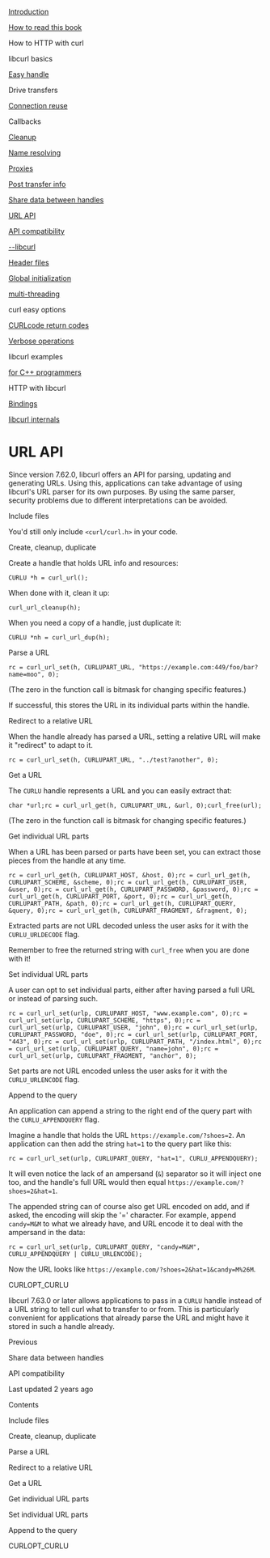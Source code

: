<a href="../index.html" class="link-a079aa82--primary-53a25e66--logoLink-10d08504"></a>





<a href="../index.html" class="link-a079aa82--primary-53a25e66--logoLink-10d08504"></a>





<a href="../index.html" class="navButton-94f2579c--navButtonClickable-161b88ca"><span class="text-4505230f--UIH300-2063425d--textContentFamily-49a318e1--navButtonLabel-14a4968f">Introduction</span></a>

<a href="../how-to-read.html" class="navButton-94f2579c--navButtonClickable-161b88ca"><span class="text-4505230f--UIH300-2063425d--textContentFamily-49a318e1--navButtonLabel-14a4968f">How to read this book</span></a>





<span class="text-4505230f--UIH300-2063425d--textContentFamily-49a318e1--navButtonLabel-14a4968f">How to HTTP with curl</span>

<span class="text-4505230f--UIH300-2063425d--textContentFamily-49a318e1--navButtonLabel-14a4968f">libcurl basics</span>

<a href="easyhandle.html" class="navButton-94f2579c--pageItemWithChildrenNested-2c5d8183--navButtonClickable-161b88ca"><span class="text-4505230f--UIH300-2063425d--textContentFamily-49a318e1--navButtonLabel-14a4968f">Easy handle</span></a>

<span class="text-4505230f--UIH300-2063425d--textContentFamily-49a318e1--navButtonLabel-14a4968f">Drive transfers</span>

<a href="connectionreuse.html" class="navButton-94f2579c--pageItemWithChildrenNested-2c5d8183--navButtonClickable-161b88ca"><span class="text-4505230f--UIH300-2063425d--textContentFamily-49a318e1--navButtonLabel-14a4968f">Connection reuse</span></a>

<span class="text-4505230f--UIH300-2063425d--textContentFamily-49a318e1--navButtonLabel-14a4968f">Callbacks</span>

<a href="cleanup.html" class="navButton-94f2579c--pageItemWithChildrenNested-2c5d8183--navButtonClickable-161b88ca"><span class="text-4505230f--UIH300-2063425d--textContentFamily-49a318e1--navButtonLabel-14a4968f">Cleanup</span></a>

<a href="names.html" class="navButton-94f2579c--pageItemWithChildrenNested-2c5d8183--navButtonClickable-161b88ca"><span class="text-4505230f--UIH300-2063425d--textContentFamily-49a318e1--navButtonLabel-14a4968f">Name resolving</span></a>

<a href="proxies.html" class="navButton-94f2579c--pageItemWithChildrenNested-2c5d8183--navButtonClickable-161b88ca"><span class="text-4505230f--UIH300-2063425d--textContentFamily-49a318e1--navButtonLabel-14a4968f">Proxies</span></a>

<a href="getinfo.html" class="navButton-94f2579c--pageItemWithChildrenNested-2c5d8183--navButtonClickable-161b88ca"><span class="text-4505230f--UIH300-2063425d--textContentFamily-49a318e1--navButtonLabel-14a4968f">Post transfer info</span></a>

<a href="sharing.html" class="navButton-94f2579c--pageItemWithChildrenNested-2c5d8183--navButtonClickable-161b88ca"><span class="text-4505230f--UIH300-2063425d--textContentFamily-49a318e1--navButtonLabel-14a4968f">Share data between handles</span></a>

<a href="url.html" class="navButton-94f2579c--pageItemWithChildrenNested-2c5d8183--navButtonClickable-161b88ca--navButtonOpened-6a88552e"><span class="text-4505230f--UIH300-2063425d--textContentFamily-49a318e1--navButtonLabel-14a4968f">URL API</span></a>

<a href="api.html" class="navButton-94f2579c--pageItemWithChildrenNested-2c5d8183--navButtonClickable-161b88ca"><span class="text-4505230f--UIH300-2063425d--textContentFamily-49a318e1--navButtonLabel-14a4968f">API compatibility</span></a>

<a href="libcurl.html" class="navButton-94f2579c--pageItemWithChildrenNested-2c5d8183--navButtonClickable-161b88ca"><span class="text-4505230f--UIH300-2063425d--textContentFamily-49a318e1--navButtonLabel-14a4968f">--libcurl</span></a>

<a href="headers.html" class="navButton-94f2579c--pageItemWithChildrenNested-2c5d8183--navButtonClickable-161b88ca"><span class="text-4505230f--UIH300-2063425d--textContentFamily-49a318e1--navButtonLabel-14a4968f">Header files</span></a>

<a href="globalinit.html" class="navButton-94f2579c--pageItemWithChildrenNested-2c5d8183--navButtonClickable-161b88ca"><span class="text-4505230f--UIH300-2063425d--textContentFamily-49a318e1--navButtonLabel-14a4968f">Global initialization</span></a>

<a href="threading.html" class="navButton-94f2579c--pageItemWithChildrenNested-2c5d8183--navButtonClickable-161b88ca"><span class="text-4505230f--UIH300-2063425d--textContentFamily-49a318e1--navButtonLabel-14a4968f">multi-threading</span></a>

<span class="text-4505230f--UIH300-2063425d--textContentFamily-49a318e1--navButtonLabel-14a4968f">curl easy options</span>

<a href="curlcode.html" class="navButton-94f2579c--pageItemWithChildrenNested-2c5d8183--navButtonClickable-161b88ca"><span class="text-4505230f--UIH300-2063425d--textContentFamily-49a318e1--navButtonLabel-14a4968f">CURLcode return codes</span></a>

<a href="verbose.html" class="navButton-94f2579c--pageItemWithChildrenNested-2c5d8183--navButtonClickable-161b88ca"><span class="text-4505230f--UIH300-2063425d--textContentFamily-49a318e1--navButtonLabel-14a4968f">Verbose operations</span></a>

<span class="text-4505230f--UIH300-2063425d--textContentFamily-49a318e1--navButtonLabel-14a4968f">libcurl examples</span>

<a href="cplusplus.html" class="navButton-94f2579c--pageItemWithChildrenNested-2c5d8183--navButtonClickable-161b88ca"><span class="text-4505230f--UIH300-2063425d--textContentFamily-49a318e1--navButtonLabel-14a4968f">for C++ programmers</span></a>

<span class="text-4505230f--UIH300-2063425d--textContentFamily-49a318e1--navButtonLabel-14a4968f">HTTP with libcurl</span>

<a href="../bindings.html" class="navButton-94f2579c--navButtonClickable-161b88ca"><span class="text-4505230f--UIH300-2063425d--textContentFamily-49a318e1--navButtonLabel-14a4968f">Bindings</span></a>

<a href="../internals.html" class="navButton-94f2579c--navButtonClickable-161b88ca"><span class="text-4505230f--UIH300-2063425d--textContentFamily-49a318e1--navButtonLabel-14a4968f">libcurl internals</span></a>

<a href="../bookindex.html" class="navButton-94f2579c--navButtonClickable-161b88ca"><span class="text-4505230f--UIH300-2063425d--textContentFamily-49a318e1--navButtonLabel-14a4968f"></span></a>





# <span class="text-4505230f--DisplayH900-bfb998fa--textContentFamily-49a318e1">URL API</span>

<span class="text-4505230f--UIH300-2063425d--textUIFamily-5ebd8e40--text-8ee2c8b2"></span>

<span class="text-4505230f--UIH300-2063425d--textUIFamily-5ebd8e40--text-8ee2c8b2"></span>

<span class="text-4505230f--TextH400-3033861f--textContentFamily-49a318e1"><span data-key="0728533b55464c3eb1f3871bb4a95ea2"><span data-offset-key="0728533b55464c3eb1f3871bb4a95ea2:0">Since version 7.62.0, libcurl offers an API for parsing, updating and generating URLs. Using this, applications can take advantage of using libcurl's URL parser for its own purposes. By using the same parser, security problems due to different interpretations can be avoided.</span></span></span>

<span class="text-4505230f--HeadingH700-04e1a2a3--textContentFamily-49a318e1"><span data-key="0ac02092041545b0bd1b70baaabca5fd"><span data-offset-key="0ac02092041545b0bd1b70baaabca5fd:0">Include files</span></span></span>

<span class="text-4505230f--TextH400-3033861f--textContentFamily-49a318e1"><span data-key="9c7e483d76484c6ba7185ecbec69d9fa"><span data-offset-key="9c7e483d76484c6ba7185ecbec69d9fa:0">You'd still only include </span><span data-offset-key="9c7e483d76484c6ba7185ecbec69d9fa:1">`<curl/curl.h>`</span><span data-offset-key="9c7e483d76484c6ba7185ecbec69d9fa:2"> in your code.</span></span></span>

<span class="text-4505230f--HeadingH700-04e1a2a3--textContentFamily-49a318e1"><span data-key="b4663225ff9344d783c75eab5c396fe5"><span data-offset-key="b4663225ff9344d783c75eab5c396fe5:0">Create, cleanup, duplicate</span></span></span>

<span class="text-4505230f--TextH400-3033861f--textContentFamily-49a318e1"><span data-key="b391a05a927049d4bb0cc4224793886f"><span data-offset-key="b391a05a927049d4bb0cc4224793886f:0">Create a handle that holds URL info and resources:</span></span></span>

    CURLU *h = curl_url();

<span class="text-4505230f--TextH400-3033861f--textContentFamily-49a318e1"><span data-key="010ae425e22241489c0d0254c23a820c"><span data-offset-key="010ae425e22241489c0d0254c23a820c:0">When done with it, clean it up:</span></span></span>

    curl_url_cleanup(h);

<span class="text-4505230f--TextH400-3033861f--textContentFamily-49a318e1"><span data-key="415ff41f472a4f429f0724b5e2e273b7"><span data-offset-key="415ff41f472a4f429f0724b5e2e273b7:0">When you need a copy of a handle, just duplicate it:</span></span></span>

    CURLU *nh = curl_url_dup(h);

<span class="text-4505230f--HeadingH700-04e1a2a3--textContentFamily-49a318e1"><span data-key="f465cecbd34644ea9993f7a4d05d0603"><span data-offset-key="f465cecbd34644ea9993f7a4d05d0603:0">Parse a URL</span></span></span>

    rc = curl_url_set(h, CURLUPART_URL, "https://example.com:449/foo/bar?name=moo", 0);

<span class="text-4505230f--TextH400-3033861f--textContentFamily-49a318e1"><span data-key="46b26c9b80c948038481ef74982b7b76"><span data-offset-key="46b26c9b80c948038481ef74982b7b76:0">(The zero in the function call is bitmask for changing specific features.)</span></span></span>

<span class="text-4505230f--TextH400-3033861f--textContentFamily-49a318e1"><span data-key="1cd200a5813f44f9bd52c13bc91d7323"><span data-offset-key="1cd200a5813f44f9bd52c13bc91d7323:0">If successful, this stores the URL in its individual parts within the handle.</span></span></span>

<span class="text-4505230f--HeadingH700-04e1a2a3--textContentFamily-49a318e1"><span data-key="08829319028441889890164407545c09"><span data-offset-key="08829319028441889890164407545c09:0">Redirect to a relative URL</span></span></span>

<span class="text-4505230f--TextH400-3033861f--textContentFamily-49a318e1"><span data-key="b378d428f88148109f31c1e80289e044"><span data-offset-key="b378d428f88148109f31c1e80289e044:0">When the handle already has parsed a URL, setting a relative URL will make it "redirect" to adapt to it.</span></span></span>

    rc = curl_url_set(h, CURLUPART_URL, "../test?another", 0);

<span class="text-4505230f--HeadingH700-04e1a2a3--textContentFamily-49a318e1"><span data-key="231641af1c974fa595d94344588b4599"><span data-offset-key="231641af1c974fa595d94344588b4599:0">Get a URL</span></span></span>

<span class="text-4505230f--TextH400-3033861f--textContentFamily-49a318e1"><span data-key="f7d625312efa41af83b4737441461049"><span data-offset-key="f7d625312efa41af83b4737441461049:0">The </span><span data-offset-key="f7d625312efa41af83b4737441461049:1">`CURLU`</span><span data-offset-key="f7d625312efa41af83b4737441461049:2"> handle represents a URL and you can easily extract that:</span></span></span>

    char *url;rc = curl_url_get(h, CURLUPART_URL, &url, 0);curl_free(url);

<span class="text-4505230f--TextH400-3033861f--textContentFamily-49a318e1"><span data-key="57fbc9d607984d618befeae142cebb02"><span data-offset-key="57fbc9d607984d618befeae142cebb02:0">(The zero in the function call is bitmask for changing specific features.)</span></span></span>

<span class="text-4505230f--HeadingH700-04e1a2a3--textContentFamily-49a318e1"><span data-key="d695f6a48b814a42ab3a2cc16d574493"><span data-offset-key="d695f6a48b814a42ab3a2cc16d574493:0">Get individual URL parts</span></span></span>

<span class="text-4505230f--TextH400-3033861f--textContentFamily-49a318e1"><span data-key="8fa3ad516b514b4baa8f926993efc49e"><span data-offset-key="8fa3ad516b514b4baa8f926993efc49e:0">When a URL has been parsed or parts have been set, you can extract those pieces from the handle at any time.</span></span></span>

    rc = curl_url_get(h, CURLUPART_HOST, &host, 0);rc = curl_url_get(h, CURLUPART_SCHEME, &scheme, 0);rc = curl_url_get(h, CURLUPART_USER, &user, 0);rc = curl_url_get(h, CURLUPART_PASSWORD, &password, 0);rc = curl_url_get(h, CURLUPART_PORT, &port, 0);rc = curl_url_get(h, CURLUPART_PATH, &path, 0);rc = curl_url_get(h, CURLUPART_QUERY, &query, 0);rc = curl_url_get(h, CURLUPART_FRAGMENT, &fragment, 0);

<span class="text-4505230f--TextH400-3033861f--textContentFamily-49a318e1"><span data-key="90cb4881ed194d5299412b51867d3292"><span data-offset-key="90cb4881ed194d5299412b51867d3292:0">Extracted parts are not URL decoded unless the user asks for it with the </span><span data-offset-key="90cb4881ed194d5299412b51867d3292:1">`CURLU_URLDECODE`</span><span data-offset-key="90cb4881ed194d5299412b51867d3292:2"> flag.</span></span></span>

<span class="text-4505230f--TextH400-3033861f--textContentFamily-49a318e1"><span data-key="71c3abf482a04ac5962d8e104c9e8d76"><span data-offset-key="71c3abf482a04ac5962d8e104c9e8d76:0">Remember to free the returned string with </span><span data-offset-key="71c3abf482a04ac5962d8e104c9e8d76:1">`curl_free`</span><span data-offset-key="71c3abf482a04ac5962d8e104c9e8d76:2"> when you are done with it!</span></span></span>

<span class="text-4505230f--HeadingH700-04e1a2a3--textContentFamily-49a318e1"><span data-key="69c75fa5538c4d6a85ce2a49ef5454e9"><span data-offset-key="69c75fa5538c4d6a85ce2a49ef5454e9:0">Set individual URL parts</span></span></span>

<span class="text-4505230f--TextH400-3033861f--textContentFamily-49a318e1"><span data-key="c5646670e006488ab29f3bdac898cdcb"><span data-offset-key="c5646670e006488ab29f3bdac898cdcb:0">A user can opt to set individual parts, either after having parsed a full URL or instead of parsing such.</span></span></span>

    rc = curl_url_set(urlp, CURLUPART_HOST, "www.example.com", 0);rc = curl_url_set(urlp, CURLUPART_SCHEME, "https", 0);rc = curl_url_set(urlp, CURLUPART_USER, "john", 0);rc = curl_url_set(urlp, CURLUPART_PASSWORD, "doe", 0);rc = curl_url_set(urlp, CURLUPART_PORT, "443", 0);rc = curl_url_set(urlp, CURLUPART_PATH, "/index.html", 0);rc = curl_url_set(urlp, CURLUPART_QUERY, "name=john", 0);rc = curl_url_set(urlp, CURLUPART_FRAGMENT, "anchor", 0);

<span class="text-4505230f--TextH400-3033861f--textContentFamily-49a318e1"><span data-key="28cf6742152f4437a5f0d6fe4ea1287b"><span data-offset-key="28cf6742152f4437a5f0d6fe4ea1287b:0">Set parts are not URL encoded unless the user asks for it with the </span><span data-offset-key="28cf6742152f4437a5f0d6fe4ea1287b:1">`CURLU_URLENCODE`</span><span data-offset-key="28cf6742152f4437a5f0d6fe4ea1287b:2"> flag.</span></span></span>

<span class="text-4505230f--HeadingH700-04e1a2a3--textContentFamily-49a318e1"><span data-key="46bffdce79744e619ec0e36729bc025c"><span data-offset-key="46bffdce79744e619ec0e36729bc025c:0">Append to the query</span></span></span>

<span class="text-4505230f--TextH400-3033861f--textContentFamily-49a318e1"><span data-key="cd305dcb44624e569a63f3ca77779481"><span data-offset-key="cd305dcb44624e569a63f3ca77779481:0">An application can append a string to the right end of the query part with the </span><span data-offset-key="cd305dcb44624e569a63f3ca77779481:1">`CURLU_APPENDQUERY`</span><span data-offset-key="cd305dcb44624e569a63f3ca77779481:2"> flag.</span></span></span>

<span class="text-4505230f--TextH400-3033861f--textContentFamily-49a318e1"><span data-key="d53781a2fd714a6aa1035f4de3f074b4"><span data-offset-key="d53781a2fd714a6aa1035f4de3f074b4:0">Imagine a handle that holds the URL </span><span data-offset-key="d53781a2fd714a6aa1035f4de3f074b4:1">`https://example.com/?shoes=2`</span><span data-offset-key="d53781a2fd714a6aa1035f4de3f074b4:2">. An application can then add the string </span><span data-offset-key="d53781a2fd714a6aa1035f4de3f074b4:3">`hat=1`</span><span data-offset-key="d53781a2fd714a6aa1035f4de3f074b4:4"> to the query part like this:</span></span></span>

    rc = curl_url_set(urlp, CURLUPART_QUERY, "hat=1", CURLU_APPENDQUERY);

<span class="text-4505230f--TextH400-3033861f--textContentFamily-49a318e1"><span data-key="ac513f77af0f458cac9b870e3440fe33"><span data-offset-key="ac513f77af0f458cac9b870e3440fe33:0">It will even notice the lack of an ampersand (</span><span data-offset-key="ac513f77af0f458cac9b870e3440fe33:1">`&`</span><span data-offset-key="ac513f77af0f458cac9b870e3440fe33:2">) separator so it will inject one too, and the handle's full URL would then equal </span><span data-offset-key="ac513f77af0f458cac9b870e3440fe33:3">`https://example.com/?shoes=2&hat=1`</span><span data-offset-key="ac513f77af0f458cac9b870e3440fe33:4">.</span></span></span>

<span class="text-4505230f--TextH400-3033861f--textContentFamily-49a318e1"><span data-key="d9c0066a63e84b638f68c71fc1edbb8e"><span data-offset-key="d9c0066a63e84b638f68c71fc1edbb8e:0">The appended string can of course also get URL encoded on add, and if asked, the encoding will skip the '=' character. For example, append </span><span data-offset-key="d9c0066a63e84b638f68c71fc1edbb8e:1">`candy=M&M`</span><span data-offset-key="d9c0066a63e84b638f68c71fc1edbb8e:2"> to what we already have, and URL encode it to deal with the ampersand in the data:</span></span></span>

    rc = curl_url_set(urlp, CURLUPART_QUERY, "candy=M&M", CURLU_APPENDQUERY | CURLU_URLENCODE);

<span class="text-4505230f--TextH400-3033861f--textContentFamily-49a318e1"><span data-key="db1b5b9399284edcb42d53c78e9bb5ef"><span data-offset-key="db1b5b9399284edcb42d53c78e9bb5ef:0">Now the URL looks like </span><span data-offset-key="db1b5b9399284edcb42d53c78e9bb5ef:1">`https://example.com/?shoes=2&hat=1&candy=M%26M`</span><span data-offset-key="db1b5b9399284edcb42d53c78e9bb5ef:2">.</span></span></span>

<span class="text-4505230f--HeadingH700-04e1a2a3--textContentFamily-49a318e1"><span data-key="9b8b40dec76c43f4bea977df0b0df539"><span data-offset-key="9b8b40dec76c43f4bea977df0b0df539:0">CURLOPT_CURLU</span></span></span>

<span class="text-4505230f--TextH400-3033861f--textContentFamily-49a318e1"><span data-key="bbfdfb53c0524aeba95baadd52865706"><span data-offset-key="bbfdfb53c0524aeba95baadd52865706:0">libcurl 7.63.0 or later allows applications to pass in a </span><span data-offset-key="bbfdfb53c0524aeba95baadd52865706:1">`CURLU`</span><span data-offset-key="bbfdfb53c0524aeba95baadd52865706:2"> handle instead of a URL string to tell curl what to transfer to or from. This is particularly convenient for applications that already parse the URL and might have it stored in such a handle already.</span></span></span>

<a href="sharing.html" class="reset-3c756112--card-6570f064--whiteCard-fff091a4--cardPrevious-56a5e674"></a>

<span class="text-4505230f--TextH200-a3425406--textContentFamily-49a318e1">Previous</span>

<span class="text-4505230f--UIH400-4e41e82a--textContentFamily-49a318e1">Share data between handles</span>

<a href="api.html" class="reset-3c756112--card-6570f064--whiteCard-fff091a4--cardNext-19241c42"></a>


<span class="text-4505230f--UIH400-4e41e82a--textContentFamily-49a318e1">API compatibility</span>



<span class="text-4505230f--TextH200-a3425406--textContentFamily-49a318e1">Last updated 2 years ago</span>



<span class="text-4505230f--InfoH100-1e92e1d1--textContentFamily-49a318e1">Contents</span>

<a href="url.html#include-files" class="reset-3c756112--menuItem-aa02f6ec--menuItemLight-757d5235--menuItemInline-173bdf97--pageTocItem-f4427024"></a>

<span class="text-4505230f--UIH300-2063425d--textContentFamily-49a318e1"><span class="text-4505230f--UIH200-50ead35f--textContentFamily-49a318e1">Include files</span></span>

<a href="url.html#create-cleanup-duplicate" class="reset-3c756112--menuItem-aa02f6ec--menuItemLight-757d5235--menuItemInline-173bdf97--pageTocItem-f4427024"></a>

<span class="text-4505230f--UIH300-2063425d--textContentFamily-49a318e1"><span class="text-4505230f--UIH200-50ead35f--textContentFamily-49a318e1">Create, cleanup, duplicate</span></span>

<a href="url.html#parse-a-url" class="reset-3c756112--menuItem-aa02f6ec--menuItemLight-757d5235--menuItemInline-173bdf97--pageTocItem-f4427024"></a>

<span class="text-4505230f--UIH300-2063425d--textContentFamily-49a318e1"><span class="text-4505230f--UIH200-50ead35f--textContentFamily-49a318e1">Parse a URL</span></span>

<a href="url.html#redirect-to-a-relative-url" class="reset-3c756112--menuItem-aa02f6ec--menuItemLight-757d5235--menuItemInline-173bdf97--pageTocItem-f4427024"></a>

<span class="text-4505230f--UIH300-2063425d--textContentFamily-49a318e1"><span class="text-4505230f--UIH200-50ead35f--textContentFamily-49a318e1">Redirect to a relative URL</span></span>

<a href="url.html#get-a-url" class="reset-3c756112--menuItem-aa02f6ec--menuItemLight-757d5235--menuItemInline-173bdf97--pageTocItem-f4427024"></a>

<span class="text-4505230f--UIH300-2063425d--textContentFamily-49a318e1"><span class="text-4505230f--UIH200-50ead35f--textContentFamily-49a318e1">Get a URL</span></span>

<a href="url.html#get-individual-url-parts" class="reset-3c756112--menuItem-aa02f6ec--menuItemLight-757d5235--menuItemInline-173bdf97--pageTocItem-f4427024"></a>

<span class="text-4505230f--UIH300-2063425d--textContentFamily-49a318e1"><span class="text-4505230f--UIH200-50ead35f--textContentFamily-49a318e1">Get individual URL parts</span></span>

<a href="url.html#set-individual-url-parts" class="reset-3c756112--menuItem-aa02f6ec--menuItemLight-757d5235--menuItemInline-173bdf97--pageTocItem-f4427024"></a>

<span class="text-4505230f--UIH300-2063425d--textContentFamily-49a318e1"><span class="text-4505230f--UIH200-50ead35f--textContentFamily-49a318e1">Set individual URL parts</span></span>

<a href="url.html#append-to-the-query" class="reset-3c756112--menuItem-aa02f6ec--menuItemLight-757d5235--menuItemInline-173bdf97--pageTocItem-f4427024"></a>

<span class="text-4505230f--UIH300-2063425d--textContentFamily-49a318e1"><span class="text-4505230f--UIH200-50ead35f--textContentFamily-49a318e1">Append to the query</span></span>

<a href="url.html#curlopt_curlu" class="reset-3c756112--menuItem-aa02f6ec--menuItemLight-757d5235--menuItemInline-173bdf97--pageTocItem-f4427024"></a>

<span class="text-4505230f--UIH300-2063425d--textContentFamily-49a318e1"><span class="text-4505230f--UIH200-50ead35f--textContentFamily-49a318e1">CURLOPT_CURLU</span></span>
